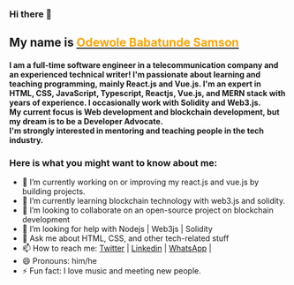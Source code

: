 ### Hi there 👋<h2> My name is <a href="https://twitter.com/big_sam28"><span style="color: orange;">Odewole Babatunde Samson</span></a></h2>

<h4>
I am a full-time software engineer in a telecommunication company and an experienced technical writer! I'm passionate about learning and teaching programming, mainly React.js and Vue.js. 
I'm an expert in HTML, CSS, JavaScript, Typescript, Reactjs, Vue.js, and MERN stack with years of experience. I occasionally work with Solidity and Web3.js.<br>
My current focus is Web development and blockchain development, but my dream is to be a Developer Advocate.<br> 
I'm strongly interested in mentoring and teaching people in the tech industry.
</h4>

<h3>Here is what you might want to know about me:</h3>

- 🔭 I’m currently working on or improving my react.js and vue.js by building projects.
- 🌱 I’m currently learning blockchain technology with web3.js and solidity.
- 👯 I’m looking to collaborate on an open-source project on blockchain development
- 🤔 I’m looking for help with Nodejs | Web3js | Solidity
- 💬 Ask me about HTML, CSS, and other tech-related stuff
- 📫 How to reach me: <a href="http://twitter.com/big_sam29">Twitter</a> | <a href="https://www.linkedin.com/in/babatunde-samson">Linkedin</a> | <a href="https://www.linkedin.com/in/babatunde-samson">WhatsApp</a> | 
- 😄 Pronouns: him/he
- ⚡ Fun fact: I love music and meeting new people.

